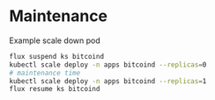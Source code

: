 # Maintenance

Example scale down pod

```sh
flux suspend ks bitcoind
kubectl scale deploy -n apps bitcoind --replicas=0
# maintenance time
kubectl scale deploy -n apps bitcoind --replicas=1
flux resume ks bitcoind
```
